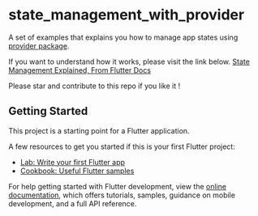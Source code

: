 # state_management_with_provider

A set of examples that explains you how to manage app states using [provider package](https://pub.dev/packages/provider).

If you want to understand how it works, please visit the link below.
[State Management Explained, From Flutter Docs](https://docs.flutter.dev/development/data-and-backend/state-mgmt/simple)

Please star and contribute to this repo if you like it !

## Getting Started

This project is a starting point for a Flutter application.

A few resources to get you started if this is your first Flutter project:

- [Lab: Write your first Flutter app](https://docs.flutter.dev/get-started/codelab)
- [Cookbook: Useful Flutter samples](https://docs.flutter.dev/cookbook)

For help getting started with Flutter development, view the
[online documentation](https://docs.flutter.dev/), which offers tutorials,
samples, guidance on mobile development, and a full API reference.

